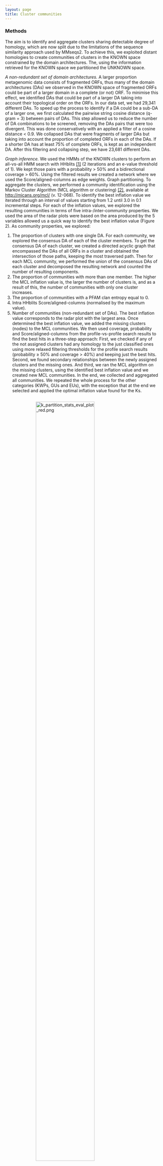 ```yaml
---
layout: page
title: Cluster communities
---
```


<h3 class="section-heading  text-primary">Methods</h3>

The aim is to identify and aggregate clusters sharing detectable degree of homology, which are now split due to the limitations of the sequence similarity approach used by MMseqs2. To achieve this, we exploited distant homologies to create communities of clusters in the KNOWN space constrained by the domain architectures. The, using the information retrieved for the KNOWN space we partitioned the UNKNOWN space.

*A non-redundant set of domain architectures.*
A larger proportion metagenomic data consists of fragmented ORFs, thus many of the domain architectures (DAs) we observed in the KNOWN space of fragmented ORFs could be part of a larger domain in a complete (or not) ORF. To minimise this effect, we identified DAs that could be part of a larger DA taking into account their topological order on the ORFs. In our data set, we had 29,341 different DAs. To speed up the process to identify if a DA could be a sub-DA of a larger one, we first calculated the pairwise string cosine distance (q-gram = 3) between pairs of DAs. This step allowed us to reduce the number of DA combinations to be screened, removing the DAs pairs that were too divergent. This was done conservatively with an applied a filter of a cosine distance < 0.9. We collapsed DAs that were fragments of larger DAs but taking into account the proportion of completed ORFs in each of the DAs. If a shorter DA has at least 75% of complete ORFs, is kept as an independent DA. After this filtering and collapsing step, we have 23,681 different DAs.

*Graph inference.*
We used the HMMs of the KNOWN clusters to perform an all-vs-all HMM search with HHblits [[1]](#1) (2 iterations and an e-value threshold of 1). We kept those pairs with a probability > 50% and a bidirectional coverage > 60%. Using the filtered results we created a network where we used the Score/aligned-columns as edge weights.
Graph partitioning.
To aggregate the clusters, we performed a community identification using the Markov Cluster Algorithm (MCL algorithm or clustering) [[2]](#2), available at http://micans.org/mcl/  (v. 12-068). To identify the best inflation value we iterated through an interval of values starting from 1.2 until 3.0 in 0.1 incremental steps. For each of the inflation values, we explored the resulting communities in terms of five intra-/inter-community properties. We used the area of the radar plots were based on the area produced by the 5 variables allowed us a quick way to identify the best inflation value (Figure 2). As community properties, we explored:
1) The proportion of clusters with one single DA. For each community, we explored the consensus DA of each of the cluster members. To get the consensus DA of each cluster, we created a directed acyclic graph that encompassed the DAs of all ORFs in a cluster and obtained the intersection of those paths, keeping the most traversed path. Then for each MCL community, we performed the union of the consensus DAs of each cluster and decomposed the resulting network and counted the number of resulting components.
2) The proportion of communities with more than one member. The higher the MCL inflation value is, the larger the number of clusters is, and as a result of this, the number of communities with only one cluster increases.
3) The proportion of communities with a PFAM clan entropy equal to 0.
4) Intra HHblits Score/aligned-columns (normalised by the maximum value).
5) Number of communities (non-redundant set of DAs).
The best inflation value corresponds to the radar plot with the largest area. Once determined the best inflation value, we added the missing clusters (nodes) to the MCL communities. We then used coverage, probability and Score/aligned-columns from the profile-vs-profile search results to find the best hits in a three-step approach: First, we checked if any of the not assigned clusters had any homology to the just classified ones using more relaxed filtering thresholds for the profile search results (probability ≥ 50% and coverage > 40%) and keeping just the best hits. Second, we found secondary relationships between the newly assigned clusters and the missing ones. And third, we ran the MCL algorithm on the missing clusters, using the identified best inflation value and we created new MCL communities.
In the end, we collected and aggregated all communities. We repeated the whole process for the other categories (KWPs, GUs and EUs), with the exception that at the end we selected and applied the optimal inflation value found for the Ks.

<div class="img_container" style="width:60%; margin:2em auto;">

<img alt="k_partition_stats_eval_plot_red.png" src="/img/k_partition_stats_eval_plot_red.png" width="80%" heigth="">

*Radar plots used to determine the best MCL inflation value for the partitioning of the Ks into cluster components. The plots were built using a combination of five variables: 1=proportion of clusters with 1 component and 2=proportion of clusters with more than 1 member, 3=clan entropy (proportion of clusters with entropy = 0), 4=intra hhblits score-per-column (normalised by the maximum value), and 5=number of clusters (related to the non-redundant set of DAs).*

</div>

**Scripts:** [community_inference](scripts/Cluster_communities/community_inference).

Usage:
[`./community_inference/get_communities.R`](scripts/Cluster_communities/community_inference/get_communities.R)` -c `[`${PWD}/community_inference/config.yml`](scripts/Cluster_communities/community_inference/config.yml)


<h3 class="section-heading  text-primary">Results</h3>

We found that a large proportion of Ks exhibited domain architecture redundancy between clusters. This may have been caused by the limitations of the clustering method used (based on sequence similarity) to detect distant homologies and the final threshold selected (30% of similarity). An inherent property of metagenomic data is that a large proportion of ORFs are fragmented. Therefore many of the DAs observed in the KNOWN space are part of fragmented ORFs which could be part of a larger DAs of another complete/partial ORF. To minimise this, we identified DAs that could be part of a larger ones. In our dataset, we had 29,341 different domain architectures, that after the filtering and collapsing steps were reduced to 23,681 different DAs.
We determined an optimal inflation value of 2.2, corresponding to the radar plot with the largest area (Figure above), which is in agreement with the value empirically determined to be the optimal [[2]](#2) (and close the software default of 2). The inference led to a set of 283,314 communities out of ~2.9M clusters. The numbers for each category are shown in the table below:

<div class="img_container" style="width:90%; margin:2em auto;">

*Number of communities, clusters and ORFs for each category.*

|             |      K      |    KWP     |     GU     |    EU     |      Total      |
| ----------- |:-----------:|:----------:|:----------:|:---------:|:---------------:|
| Communities |   24,181    |   64,938   |  146,100   |  48,095   |   **283,314**   |
| Clusters    |  1,050,166  |  632,453   | 1,121,809  |  135,829  |  **2,940,257**  |
| ORFs        | 172,147,128 | 30,601,694 | 54,052,275 | 3,341,257 | **260,142,354** |

</div>

<h2 class="section-heading  text-primary">Cluster communities validation</h2>

<h3 class="section-heading  text-primary">Methods</h3>

To prove the biological significance of the cluster communities, we explored how they distribute within the phylogeny of Proteorhodopsin (PR), a common and prevalent marine microbial functional protein. The hypothesis is that one community should encompass all PR reads and the clusters should subdivide the phylogeny by genus. We used the PR tree from Olson et al. [[3]](#3).
The communities validation consisted in three steps:
**1.**    We searched the proteorhodopsin HMM profiles against the K and KWP consensus sequences, using the *hmmsearch* program of the HMMER software (version 3.1b2) [[4]](#4). We filtered the results for coverage of ≥ 0.4 and e-value ≥ 1e-5. We extracted the amino acid sequences from each cluster that was recruited within the filtered results, and we used them as query sequences to be placed in the Olson et al. PR tree [[3]](#3). \
**2.**    We placed the query sequences into the MicRhode [[5]](#5) PR tree. We dereplicated the retrieved query sequences with CD-HIT (v4.6) [[6]](#6), and we removed the remaining sequences with less than 100 amino acids using SEQKIT (v0.10.1) (Shen et al. 2016). Next, we calculated the best substitution model using the EPA-NG modeltest-ng (v0.3.5) [[7]](#7) and we optimized the Olson et al. PR tree initial parameters and branch lengths using RAxML (v8.2.12) [[8]](#8). Afterwards, we performed an incremental alignment of the query sequences against the PR tree reference alignment using the PaPaRA (v2.5) software [[9]](#9). Then, we split the query alignment and the reference alignment using EPA-NG --split v0.3.5. We then combined the PR tree together with the related contextual data and the tree alignment, into a phylogenetic reference package using Taxtastic (v0.8.9), and we placed the query sequences in the tree using pplacer (v1.1.alpha19-0-g807f6f3) [[10]](#10) with the option -p (--keep-at-most) set to 20. We grafted the PR tree with the query sequences using Guppy, tool that is part of pplacer. \
**3.**    In the end, we assigned PR Supercluster affiliation to query sequences. We assigned the PR Supercluster affiliation from Olson et al. [[3]](#3) to the query sequences by calculating the Cophenetic Distance of the PR tree using the R packages ape (v5.3) [[11]](#11) and refining the decision with a custom R script that used a combination of ape (v5.3) and phanghorn v2.5.3 [[12]](#12).


Data visualization: We visualised the resulting data using the alluvial plot program from rawgraphs.io [[13]](#13).


**Scripts:** [community_validation](https://github.com/ChiaraVanni/unknowns_wkfl/tree/master/scripts/Cluster_communities/community_validation). \
 Usage: \
  `bash`[`./scripts/place_PR.sh`](scripts/Cluster_communities/community_validation/place_PR.sh)` ${PWD}/all_sequences_names_to_extract.fasta ${PWD}/all_communities_2019-03-28-144550.tsv`


In addition we explored how the cluster communities and the subset of high quality (HQ) clusters and their communties distribute among a bacterial set of ribosomal protein families. For the analysis we used the set 16 ribosomal proteins used in Méheust et al. [[14]](#14) ([ribo_markers.tsv](scripts/Cluster_communities/community_validation/ribo_markers.tsv)) in combination with the collection of bacterial single copy genes (scg) of Anvi'o [[15]](#15), that can be downloaded from [here](https://github.com/merenlab/anvio/blob/master/anvio/data/hmm/Bacteria_71/genes.txt).

**Script:** The ribosomal protein analysis was performed using the R script [cl_comm_ribo_prot.r](scripts/communities/community_validation/cl_comm_ribo_prot.r).
The output files: "ribo_com_cl.tsv" and "ribo_com_cl_hq.tsv" can be visualised/plotted usaing the [RawGraphs](https://rawgraphs.io/about) visualization framework.

<h3 class="section-heading  text-primary">Results</h3>

Olson et al. [[3]](#3) phylogenetically analysed PRs in the sunlit ocean and grouped them into clades called Superclusters. We found that our clusters resolve the PR’s Superclusters, as shown in the figure below. We observed one large K community encompassing the 99% of the PR annotated ORFs. All the superclusters are represented in the K community, with the only exception of 20 ORFs annotated to PR supercluster I, mostly viral, that fall into two GU communities (5 GU clusters) .

<div class="img_container" style="width:80%; margin:2em auto;">

<img alt="alluvial_PR.png" src="/img/alluvial_PR.png" width="80%" height="" >

*Cluster communities distribution within the microbial rhodopsin phylogeny.*

</div>

The distribution of the cluster communitites among 16 bacterial ribosomal protein families reflects the fragmented nature of metagenoic data.
Because ribosomal proteins are highly conserved, we expect one protein family per ribosomal subunit. However, we observe the same ribosomal protein falling in different communities, as shown in the following figure and this is likely due to the fragmented nature of metagenomic ORFs.

<div class="img_container" style="width:50%; margin:2em auto;">

<img alt="alluvial_ribo_all.png" src="/img/alluvial_ribo_all.png" width="90%" height="" >

*Ribosomal protein distribution in our cluster communties.*

</div>

In fact, this effect almost disappear when we subset for the communities containing only [HQ clusters](8.1_Cluster_categories_overview) (high percentage of complete ORFs), as shown in the next figure:

<div class="img_container" style="width:50%; margin:2em auto;">

<img alt="alluvial_ribo_hq.png" src="/img/alluvial_ribo_hq.png" width="90%" height="" >

*Ribosomal protein distribution in HQ cluster communities.*

</div>

<br>

* * *

<h4 class="section-heading  text-primary">References</h4>

<a name="1"></a>[1]	M. Remmert, A. Biegert, A. Hauser, and J. Söding, “HHblits: lightning-fast iterative protein sequence searching by HMM-HMM alignment.,” Nat Methods, Nov. 2011.

<a name="2"></a>[2] van Dongen, Stijn van, and Cei Abreu-Goodger. 2012. “Using MCL to Extract Clusters from Networks.” In Bacterial Molecular Networks: Methods and Protocols, edited by Jacques van Helden, Ariane Toussaint, and Denis Thieffry, 281–95. New York, NY: Springer New York.

<a name="3"></a>[3] Olson, Daniel K., Susumu Yoshizawa, Dominique Boeuf, Wataru Iwasaki, and Edward F. DeLong. 2018. “Proteorhodopsin Variability and Distribution in the North Pacific Subtropical Gyre.” The ISME Journal 12 (4): 1047–60.

<a name="4"></a>[4] Finn, R. D., J. Clements, and S. R. Eddy. 2011. “HMMER Web Server: Interactive Sequence Similarity Searching.” Nucleic Acids Research 39 (suppl): W29–37.

<a name="5"></a>[5] Boeuf, Dominique, Stéphane Audic, Loraine Brillet-Guéguen, Christophe Caron, and Christian Jeanthon. 2015. “MicRhoDE: A Curated Database for the Analysis of Microbial Rhodopsin Diversity and Evolution.” Database: The Journal of Biological Databases and Curation 2015 (August).

<a name="6"></a>[6] Li, W., and A. Godzik. 2006. “Cd-Hit: A Fast Program for Clustering and Comparing Large Sets of Protein or Nucleotide Sequences.” Bioinformatics  22 (13): 1658–59.

<a name="7"></a>[7] Barbera, Pierre, Alexey M. Kozlov, Lucas Czech, Benoit Morel, Diego Darriba, Tomáš Flouri, and Alexandros Stamatakis. 2019. “EPA-Ng: Massively Parallel Evolutionary Placement of Genetic Sequences.” Systematic Biology 68 (2): 365–69.

<a name="8"></a>[8] Stamatakis, Alexandros. 2014. “RAxML Version 8: A Tool for Phylogenetic Analysis and Post-Analysis of Large Phylogenies.” Bioinformatics  30 (9): 1312–13.

<a name="9"></a>[9] Berger, Simon A., and Alexandros Stamatakis. 2012. “PaPaRa 2.0: A Vectorized Algorithm for Probabilistic Phylogeny-Aware Alignment Extension.” Heidelberg Institute for Theoretical Studies

<a name="10"></a>[10] Matsen, Frederick A., Robin B. Kodner, and E. Virginia Armbrust. 2010. “Pplacer: Linear Time Maximum-Likelihood and Bayesian Phylogenetic Placement of Sequences onto a Fixed Reference Tree.” BMC Bioinformatics 11 (October): 538.

<a name="11"></a>[11] Paradis E. & Schliep K. 2018. ape 5.0: an environment for modern phylogenetics and evolutionary analyses in R. Bioinformatics 35: 526-528.

<a name="12"></a>[12] Schliep, Klaus Peter. 2011. “Phangorn: Phylogenetic Analysis in R.” Bioinformatics  27 (4): 592–93.

<a name="13"></a>[13] Mauri, Michele, Tommaso Elli, Giorgio Caviglia, Giorgio Uboldi, and Matteo Azzi. 2017. “RAWGraphs: A Visualisation Platform to Create Open Outputs.” In Proceedings of the 12th Biannual Conference on Italian SIGCHI Chapter, 28. ACM.

<a name="14"></a>[14] Méheust, Raphaël, David Burstein, Cindy J. Castelle, and Jillian F. Banfield. 2019. “The Distinction of CPR Bacteria from Other Bacteria Based on Protein Family Content.” Nature Communications 10 (1): 4173.

<a name="15"></a>[15] Murat, E. A., Özcan C. Esen, Christopher Quince, Joseph H. Vineis, Hilary G. Morrison, Mitchell L. Sogin, and Tom O. Delmont. 2015. “Anvi’o: An Advanced Analysis and Visualization Platform for ‘omics Data.” PeerJ 3 (October): e1319.
